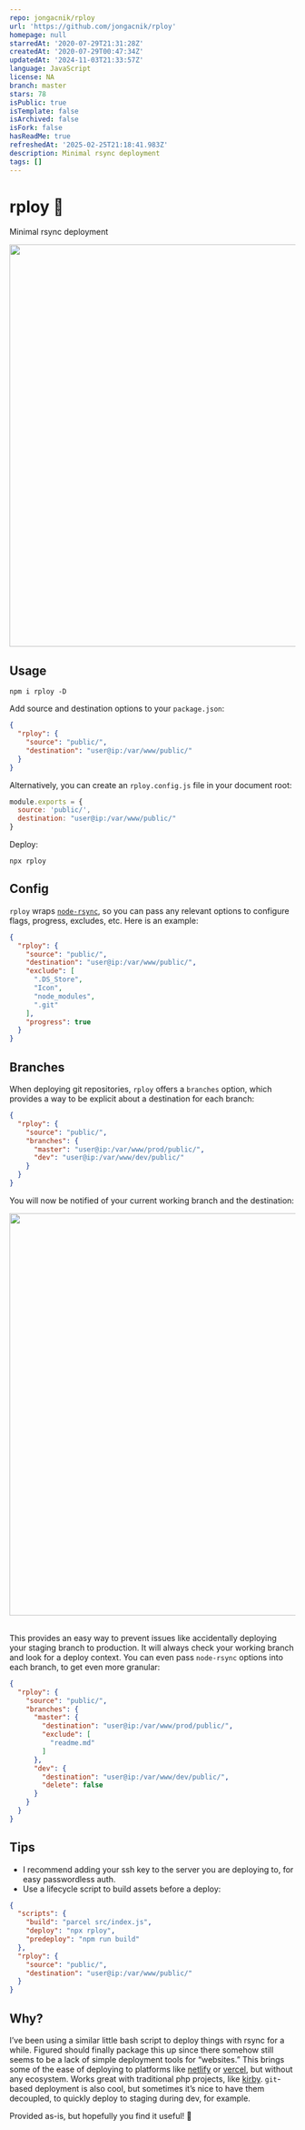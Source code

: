 ```yaml
---
repo: jongacnik/rploy
url: 'https://github.com/jongacnik/rploy'
homepage: null
starredAt: '2020-07-29T21:31:28Z'
createdAt: '2020-07-29T00:47:34Z'
updatedAt: '2024-11-03T21:33:57Z'
language: JavaScript
license: NA
branch: master
stars: 78
isPublic: true
isTemplate: false
isArchived: false
isFork: false
hasReadMe: true
refreshedAt: '2025-02-25T21:18:41.983Z'
description: Minimal rsync deployment
tags: []
---
```


# rploy 🚚

Minimal rsync deployment

<img src="https://files.jongacnik.com/rploy.gif" width="707" height="auto" />

## Usage

```
npm i rploy -D
```

Add source and destination options to your `package.json`:

```json
{
  "rploy": {
    "source": "public/",
    "destination": "user@ip:/var/www/public/"
  }
}
```

Alternatively, you can create an `rploy.config.js` file in your document root:

```js
module.exports = {
  source: 'public/',
  destination: "user@ip:/var/www/public/"
}
```

Deploy:

```
npx rploy
```

## Config

`rploy` wraps [`node-rsync`](https://github.com/mattijs/node-rsync), so you can pass any relevant options to configure flags, progress, excludes, etc. Here is an example:

```json
{
  "rploy": {
    "source": "public/",
    "destination": "user@ip:/var/www/public/",
    "exclude": [
      ".DS_Store",
      "Icon",
      "node_modules",
      ".git"
    ],
    "progress": true
  }
}
```

## Branches

When deploying git repositories, `rploy` offers a `branches` option, which provides a way to be explicit about a destination for each branch:

```json
{
  "rploy": {
    "source": "public/",
    "branches": {
      "master": "user@ip:/var/www/prod/public/",
      "dev": "user@ip:/var/www/dev/public/"
    }
  }
}
```

You will now be notified of your current working branch and the destination:


<img src="https://files.jongacnik.com/rploy-3.gif" width="707" height="auto">

<br>This provides an easy way to prevent issues like accidentally deploying your staging branch to production. It will always check your working branch and look for a deploy context. You can even pass `node-rsync` options into each branch, to get even more granular:

```json
{
  "rploy": {
    "source": "public/",
    "branches": {
      "master": {
        "destination": "user@ip:/var/www/prod/public/",
        "exclude": [
          "readme.md"
        ]
      },
      "dev": {
        "destination": "user@ip:/var/www/dev/public/",
        "delete": false
      }
    }
  }
}
```

## Tips

- I recommend adding your ssh key to the server you are deploying to, for easy passwordless auth.
- Use a lifecycle script to build assets before a deploy:

```json
{
  "scripts": {
    "build": "parcel src/index.js",
    "deploy": "npx rploy",
    "predeploy": "npm run build"
  },
  "rploy": {
    "source": "public/",
    "destination": "user@ip:/var/www/public/"
  }
}
```

## Why?

I’ve been using a similar little bash script to deploy things with rsync for a while. Figured should finally package this up since there somehow still seems to be a lack of simple deployment tools for “websites.” This brings some of the ease of deploying to platforms like [netlify](https://www.netlify.com/) or [vercel](https://vercel.com), but without any ecosystem. Works great with traditional php projects, like [kirby](https://getkirby.com/). `git`-based deployment is also cool, but sometimes it’s nice to have them decoupled, to quickly deploy to staging during dev, for example.

Provided as-is, but hopefully you find it useful! 🥂

